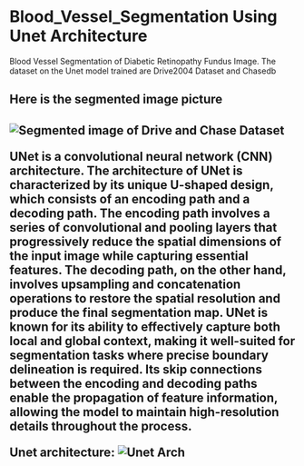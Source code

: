 # Blood_Vessel_Segmentation Using Unet Architecture
Blood Vessel Segmentation of Diabetic Retinopathy Fundus Image. The dataset on the Unet model trained are Drive2004 Dataset and Chasedb
<h2>Here is the segmented image picture<h2>

<img src="https://user-images.githubusercontent.com/68460013/236638014-60e0d2ce-2052-4fd9-a1d6-a42188f8dcb4.png" alt="Segmented image of Drive and Chase Dataset">

<p>UNet is a convolutional neural network (CNN) architecture. The architecture of UNet is characterized by its unique U-shaped design, which consists of an encoding path and a decoding path. The encoding path involves a series of convolutional and pooling layers that progressively reduce the spatial dimensions of the input image while capturing essential features. The decoding path, on the other hand, involves upsampling and concatenation operations to restore the spatial resolution and produce the final segmentation map. UNet is known for its ability to effectively capture both local and global context, making it well-suited for segmentation tasks where precise boundary delineation is required. Its skip connections between the encoding and decoding paths enable the propagation of feature information, allowing the model to maintain high-resolution details throughout the process. </p>
Unet architecture:
<img src= "https://www.mdpi.com/machines/machines-10-00327/article_deploy/html/images/machines-10-00327-g001.png" alt= "Unet Arch">
